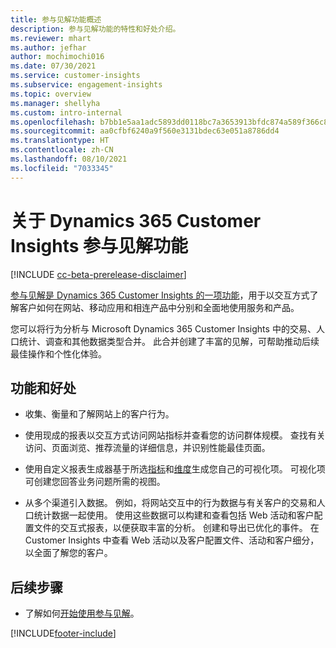 ```yaml
---
title: 参与见解功能概述
description: 参与见解功能的特性和好处介绍。
ms.reviewer: mhart
ms.author: jefhar
author: mochimochi016
ms.date: 07/30/2021
ms.service: customer-insights
ms.subservice: engagement-insights
ms.topic: overview
ms.manager: shellyha
ms.custom: intro-internal
ms.openlocfilehash: b7bb1e5aa1adc5893dd0118bc7a3653913bfdc874a589f366c8c37152bbfef4d
ms.sourcegitcommit: aa0cfbf6240a9f560e3131bdec63e051a8786dd4
ms.translationtype: HT
ms.contentlocale: zh-CN
ms.lasthandoff: 08/10/2021
ms.locfileid: "7033345"
---
```

# <a name="about-dynamics-365-customer-insights-engagement-insights-capability"></a>关于 Dynamics 365 Customer Insights 参与见解功能 

[!INCLUDE [cc-beta-prerelease-disclaimer](includes/cc-beta-prerelease-disclaimer.md)]

[参与见解是 Dynamics 365 Customer Insights 的一项功能](https://dynamics.microsoft.com/ai/customer-insights/engagement-insights-capability/)，用于以交互方式了解客户如何在网站、移动应用和相连产品中分别和全面地使用服务和产品。

您可以将行为分析与 Microsoft Dynamics 365 Customer Insights 中的交易、人口统计、调查和其他数据类型合并。 此合并创建了丰富的见解，可帮助推动后续最佳操作和个性化体验。

## <a name="features-and-benefits"></a>功能和好处

- 收集、衡量和了解网站上的客户行为。

- 使用现成的报表以交互方式访问网站指标并查看您的访问群体规模。 查找有关访问、页面浏览、推荐流量的详细信息，并识别性能最佳页面。

- 使用自定义报表生成器基于所选[指标](glossary.md)和[维度](glossary.md)生成您自己的可视化项。 可视化项可创建您回答业务问题所需的视图。

- 从多个渠道引入数据。 例如，将网站交互中的行为数据与有关客户的交易和人口统计数据一起使用。 使用这些数据可以构建和查看包括 Web 活动和客户配置文件的交互式报表，以便获取丰富的分析。 创建和导出已优化的事件。 在 Customer Insights 中查看 Web 活动以及客户配置文件、活动和客户细分，以全面了解您的客户。


## <a name="next-steps"></a>后续步骤

- 了解如何[开始使用参与见解](get-started.md)。


[!INCLUDE[footer-include](../includes/footer-banner.md)]